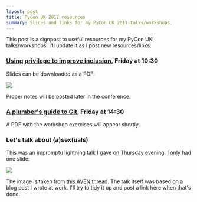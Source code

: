 ```yaml
---
layout: post
title: PyCon UK 2017 resources
summary: Slides and links for my PyCon UK 2017 talks/workshops.
---
```


This post is a signpost to useful resources for my PyCon UK talks/workshops.
I'll update it as I post new resources/links.

### [Using privilege to improve inclusion](http://2017.pyconuk.org/sessions/talks/using-privilege-to-help-not-hurt-diversity/), Friday at 10:30

Slides can be downloaded as a PDF:

<a href="/slides/privilege_inclusion/privilege_inclusion_slides.pdf">
    <img src="/slides/privilege_inclusion/privilege_inclusion.001.png" style="max-width: 500px; margin-left: auto; margin-right: auto;">
</a>

Proper notes will be posted later in the conference.

### [A plumber's guide to Git](http://2017.pyconuk.org/sessions/workshops/a-plumber-s-guide-to-git/), Friday at 14:30

A PDF with the workshop exercises will appear shortly.

### Let's talk about (a)sex(uals)

This was an impromptu lightning talk I gave on Thursday evening.
I only had one slide:

<img src="/slides/pyconuk_asexuality.png" style="max-width: 500px; margin-left: auto; margin-right: auto;">

The image is taken from [this AVEN thread](http://fr.asexuality.org/forum/viewtopic.php?t=7994).
The talk itself was based on a blog post I wrote at work.
I'll try to tidy it up and post a link here when that's done.
